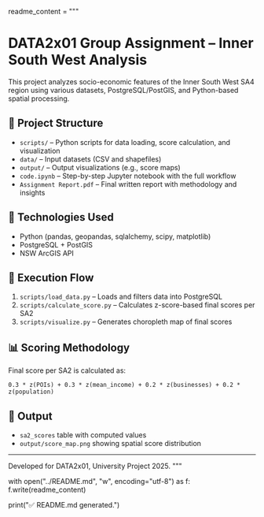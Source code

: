 readme_content = """
# DATA2x01 Group Assignment – Inner South West Analysis

This project analyzes socio-economic features of the Inner South West SA4 region using various datasets, PostgreSQL/PostGIS, and Python-based spatial processing.

## 📁 Project Structure
- `scripts/` – Python scripts for data loading, score calculation, and visualization
- `data/` – Input datasets (CSV and shapefiles)
- `output/` – Output visualizations (e.g., score maps)
- `code.ipynb` – Step-by-step Jupyter notebook with the full workflow
- `Assignment Report.pdf` – Final written report with methodology and insights

## 🔧 Technologies Used
- Python (pandas, geopandas, sqlalchemy, scipy, matplotlib)
- PostgreSQL + PostGIS
- NSW ArcGIS API

## 🚀 Execution Flow
1. `scripts/load_data.py` – Loads and filters data into PostgreSQL
2. `scripts/calculate_score.py` – Calculates z-score-based final scores per SA2
3. `scripts/visualize.py` – Generates choropleth map of final scores

## 📊 Scoring Methodology
Final score per SA2 is calculated as:
```text
0.3 * z(POIs) + 0.3 * z(mean_income) + 0.2 * z(businesses) + 0.2 * z(population)
```

## 📌 Output
- `sa2_scores` table with computed values
- `output/score_map.png` showing spatial score distribution

---

Developed for DATA2x01, University Project 2025.
"""

with open("../README.md", "w", encoding="utf-8") as f:
    f.write(readme_content)

print("✅ README.md generated.")
